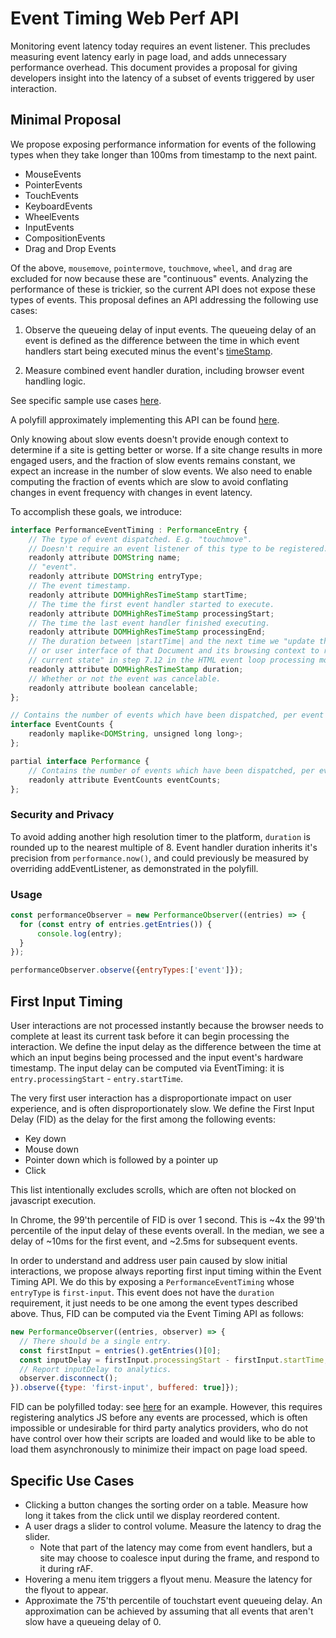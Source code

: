 # Event Timing Web Perf API

Monitoring event latency today requires an event listener.
This precludes measuring event latency early in page load, and adds unnecessary performance overhead.
This document provides a proposal for giving developers insight into the latency of a subset of events triggered by user interaction.

## Minimal Proposal

We propose exposing performance information for events of the following types when they take longer than 100ms from timestamp to the next paint.
* MouseEvents
* PointerEvents
* TouchEvents
* KeyboardEvents
* WheelEvents
* InputEvents
* CompositionEvents
* Drag and Drop Events

Of the above, <code>mousemove</code>, <code>pointermove</code>, <code>touchmove</code>, <code>wheel</code>, and <code>drag</code> are excluded for now because these are "continuous" events.
Analyzing the performance of these is trickier, so the current API does not expose these types of events.
This proposal defines an API addressing the following use cases:

1.  Observe the queueing delay of input events.
The queueing delay of an event is defined as the difference between the time in which event handlers start being executed minus the event's [timeStamp](https://dom.spec.whatwg.org/#dom-event-timestamp).

2.  Measure combined event handler duration, including browser event handling logic.

See specific sample use cases [here](#specific-use-cases).

A polyfill approximately implementing this API can be found [here](https://github.com/tdresser/input-latency-web-perf-polyfill/tree/gh-pages).

Only knowing about slow events doesn't provide enough context to determine if a site is getting better or worse.
If a site change results in more engaged users, and the fraction of slow events remains constant, we expect an increase in the number of slow events.
We also need to enable computing the fraction of events which are slow to avoid conflating changes in event frequency with changes in event latency.

To accomplish these goals, we introduce:

```js
interface PerformanceEventTiming : PerformanceEntry {
    // The type of event dispatched. E.g. "touchmove".
    // Doesn't require an event listener of this type to be registered.
    readonly attribute DOMString name;
    // "event".
    readonly attribute DOMString entryType;
    // The event timestamp.
    readonly attribute DOMHighResTimeStamp startTime;
    // The time the first event handler started to execute.
    readonly attribute DOMHighResTimeStamp processingStart;
    // The time the last event handler finished executing.
    readonly attribute DOMHighResTimeStamp processingEnd;    
    // The duration between |startTime| and the next time we "update the rendering 
    // or user interface of that Document and its browsing context to reflect the 
    // current state" in step 7.12 in the HTML event loop processing model.
    readonly attribute DOMHighResTimeStamp duration;
    // Whether or not the event was cancelable.
    readonly attribute boolean cancelable;
};

// Contains the number of events which have been dispatched, per event type.
interface EventCounts {
    readonly maplike<DOMString, unsigned long long>;
};

partial interface Performance {
    // Contains the number of events which have been dispatched, per event type. Populated asynchronously. 
    readonly attribute EventCounts eventCounts;
};
```

### Security and Privacy
To avoid adding another high resolution timer to the platform, `duration` is rounded up to the nearest multiple of 8.
Event handler duration inherits it's precision from `performance.now()`, and could previously be measured by overriding addEventListener, as demonstrated in the polyfill.

### Usage
```javascript
const performanceObserver = new PerformanceObserver((entries) => {
  for (const entry of entries.getEntries()) {
      console.log(entry);
  }
});

performanceObserver.observe({entryTypes:['event']});
```

## First Input Timing
User interactions are not processed instantly because the browser needs to complete at least its current task before it can begin processing the interaction.
We define the input delay as the difference between the time at which an input begins being processed and the input event's hardware timestamp.
The input delay can be computed via EventTiming: it is `entry.processingStart` - `entry.startTime`.

The very first user interaction has a disproportionate impact on user experience, and is often disproportionately slow.
We define the First Input Delay (FID) as the delay for the first among the following events:
* Key down
* Mouse down
* Pointer down which is followed by a pointer up
* Click

This list intentionally excludes scrolls, which are often not blocked on javascript execution.

In Chrome, the 99'th percentile of FID is over 1 second.
This is ~4x the 99'th percentile of the input delay of these events overall.
In the median, we see a delay of ~10ms for the first event, and ~2.5ms for subsequent events.

In order to understand and address user pain caused by slow initial interactions, we propose always reporting first input timing within the Event Timing API.
We do this by exposing a `PerformanceEventTiming` whose `entryType` is `first-input`.
This event does not have the `duration` requirement, it just needs to be one among the event types described above.
Thus, FID can be computed via the Event Timing API as follows:

```javascript
new PerformanceObserver((entries, observer) => {
  // There should be a single entry.
  const firstInput = entries().getEntries()[0];
  const inputDelay = firstInput.processingStart - firstInput.startTime;
  // Report inputDelay to analytics.
  observer.disconnect();
}).observe({type: 'first-input', buffered: true]});
```

FID can be polyfilled today: see [here](https://github.com/GoogleChromeLabs/first-input-delay) for an example.
However, this requires registering analytics JS before any events are processed, which is often impossible or undesirable for third party analytics providers, who do not have control over how their scripts are loaded and would like to be able to load them asynchronously to minimize their impact on page load speed.

## Specific Use Cases
* Clicking a button changes the sorting order on a table. Measure how long it takes from the click until we display reordered content.
* A user drags a slider to control volume. Measure the latency to drag the slider. 
  * Note that part of the latency may come from event handlers, but a site may choose to coalesce input during the frame, and respond to it during rAF.
* Hovering a menu item triggers a flyout menu. Measure the latency for the flyout to appear.
* Approximate the 75'th percentile of touchstart event queueing delay. An approximation can be achieved by assuming that all events that aren't slow have a queueing delay of 0.
